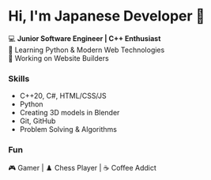 # Hi, I'm Japanese Developer 👋

💻 **Junior Software Engineer | C++ Enthusiast**  
📖 Learning Python & Modern Web Technologies  
🚀 Working on Website Builders

### Skills
- C++20, C#, HTML/CSS/JS
- Python
- Creating 3D models in Blender
- Git, GitHub
- Problem Solving & Algorithms

### Fun
🎮 Gamer | ♟️ Chess Player | ☕ Coffee Addict
